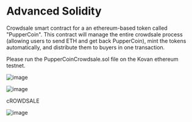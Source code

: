 # Advanced Solidity 

Crowdsale smart contract for a an ethereum-based token called "PupperCoin". 
This contract will manage the entire crowdsale process (allowing users to send ETH and get back PupperCoin), mint the tokens automatically, and distribute them to buyers in one transaction.

Please run the PupperCoinCrowdsale.sol file on the Kovan ethereum testnet. 

![image](https://user-images.githubusercontent.com/71105939/112344698-bd142b80-8c9a-11eb-842c-5c881aa8556a.png)


![image](https://user-images.githubusercontent.com/71105939/112344755-ce5d3800-8c9a-11eb-9ea5-f73f98c33e4a.png)

cROWDSALE

![image](https://user-images.githubusercontent.com/71105939/112345443-69561200-8c9b-11eb-8c2d-1f095affad26.png)



